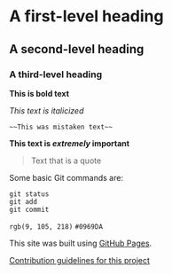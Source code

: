 # A first-level heading
## A second-level heading
### A third-level heading

**This is bold text**

*This text is italicized*

	~~This was mistaken text~~
  
  **This text is _extremely_ important**
  
  > Text that is a quote

Some basic Git commands are:
```
git status
git add
git commit
```

`rgb(9, 105, 218)`
`#0969DA`

This site was built using [GitHub Pages](https://pages.github.com/).

[Contribution guidelines for this project](README.md)
